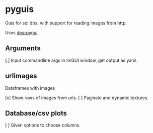 # pyguis

Guis for sql dbs, with support for reading images from http.

Uses [dearpygui](https://github.com/hoffstadt/DearPyGui).

## Arguments

[.] Input commandline args in ImGUI window, get output as yaml.

## urlimages

Dataframes with images

[x] Show rows of images from urls.
[ ] Paginate and dynamic textures.

## Database/csv plots 

[ ] Given options to choose columns.
